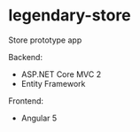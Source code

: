 # legendary-store
Store prototype app

Backend: 
- ASP.NET Core MVC 2
- Entity Framework

Frontend: 
- Angular 5
